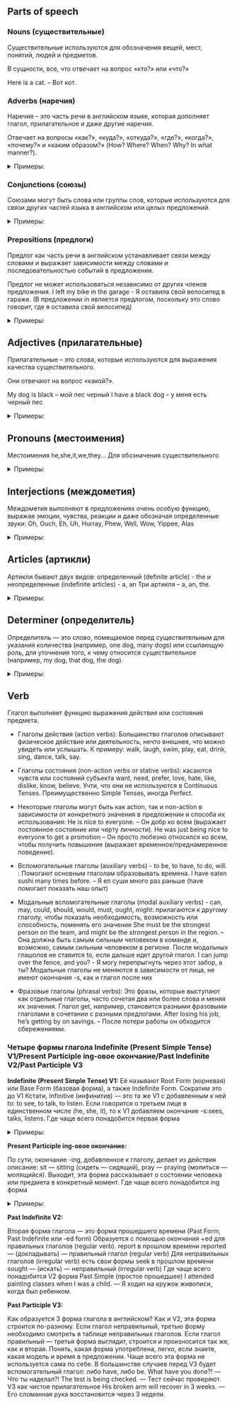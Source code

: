 ## Parts of speech


### Nouns (существительные)	

Существительные используются для обозначения вещей, мест, понятий, людей и предметов.

В сущности, все, что отвечает на вопрос «кто?» или «что?»

Here is a cat. – Вот кот.


### Adverbs (наречия)

Наречие – это часть речи в английском языке, которая дополняет глагол, прилагательное и даже другие наречия.

Отвечает на вопросы «как?», «куда?», «откуда?», «где?», «когда?», «почему?» и «каким образом?» (How? Where? When? Why? In what manner?).

<details>
<summary>Примеры:</summary>
    I entered the room quietly – Я тихо вошел в комнату

    - Времени (time adverbs) - now, then, today, tomorrow, tonight, yesterday, etc.:
    Говорят нам о том, когда именно что-то происходит
    I’d prefer to leave early. – Я предпочел бы уйти раньше.

    - Места (place adverbs) - behind, below, downward, everywhere, forward, etc.:
    Указывают на то, где именно что-то происходит или где что-то находится
    There was somebody standing nearby. – Рядом кто-то стоял.

    - Способа действия (manner adverbs):
    Такие наречия часто образуются от прилагательных с добавлением -ly: slowly, quickly, sadly, softly, etc.
    Рассказывают, как именно что-то происходит или делается.
    She spoke very loudly. We could all hear what she was saying. – Она говорила очень громко. Мы все слышали, что она сказала.

    - Степени (degree adverbs) - really, too, very, strongly, highly, incredibly, etc. :
    Выражают степени качеств, свойств, состояний, условий и отношений
    She was quite surprised they came. – Она была очень удивлена, что они пришли.

    - Частоты (frequency adverbs) - often, seldom, rarely, every now and then, hardly ever, sometimes, etc.:
    Употребляются в предложении для предоставления информации о периодичности
    Nick always plays tennis in the evening. – Ник всегда играет в теннис вечером.

    - Уверенности (adverbs of certainty) - definitely, probably maybe, certainly undoubtedly, clearly, etc.:
    Описывают, насколько мы уверены в чем-то
    Undoubtedly, he is the best player of all time. – Несомненно, он самый лучший игрок всех времен.

    - Связующие (linking adverbs) - then, however, etc.:
    Указывают на связь между двумя пунктами или предложениями (например, последовательность во времени, причина и следствие, контраст)
    We talked until the early hours and consequently I overslept the next morning – Мы разговаривали до раннего утра, и
    поэтому на следующее утро я проспал (результатом поздней ночи является то, что я заснул на следующее утро).
</details>

 
### Conjunctions (союзы)


Союзами могут быть слова или группы слов, которые используются для связи других частей языка в английском или целых предложений.

<details>
<summary>Примеры:</summary>

- Сочинительные союзы (coordinating conjunctions) - for, and, nor, but, or, yet, so:

Для связи элементов, которые грамматически равноправны: двух слов, двух словосочетаний или двух независимых предложений.


She usually studies in the library or at a cafe. – Обычно она занимается в библиотеке или кафе.

- Подчинительные союзы (subordinating conjunctions) - because, if, although, since, until, while:
Подчинительный союз используется для ввода зависимого, то есть подчинительного предложения.

I went to school without eating breakfast because I woke up late this morning. – Я пошел в школу, не позавтракав, потому что сегодня утром проснулся поздно.

- Парные союзы (correlative conjunctions) - either … or, neither … nor, not only … but also, both … and:
Такие союзы всегда идут в паре и используются для объединения грамматически равноправных элементов в предложении.
She planned to collect data by either using an online survey or conducting phone interviews. –
Она планировала собрать данные либо с помощью онлайн-опроса, либо через проведение телефонных интервью.
</details>


### Prepositions (предлоги)

Предлог как часть речи в английском устанавливает связи между словами и выражает зависимости между словами и последовательностью событий в предложении.

Предлог не может использоваться независимо от других членов предложения.
I left my bike in the garage - Я оставила свой велосипед в гараже. (В предложении in
является предлогом, поскольку это слово говорит, где я оставила свой велосипед)

<details>
<summary>Примеры:</summary>
- Предлоги времени (prepositions of time) - on, at, in, from, to, for, since, ago, before, till/until, by, etc.:
Показывают, когда что-нибудь происходит
We will meet on Friday. – Мы встретимся в пятницу.

- Предлоги места (prepositions of place) - beside, between, from, in front of, under, within, etc.:
Указывают на место или положение чего-либо
He was waiting in front of the office. – Он ждал перед офисом.

- Предлоги направления (prepositions of direction) - to, toward, etc. :
Используются для обозначения направления, в котором что-то двигается
When did Sylvia return from London? – Когда Сильвия вернулась из Лондона?

- Предлоги пространственного отношения (prepositions of spatial relationship) - across, against, among, etc.:
Обозначают движение объекта от источника к источнику

We spent the evening walking around the lake. – Мы провели вечер, ходя вокруг озера.

- фразы с предлогами (prepositional phrase) - for a change, at once, with the help of, etc.:
сочетание предлога и существительного

The medicines you asked for are out of stock. – Лекарств, о которых вы спрашивали, нет в наличии.
</details>


## Adjectives (прилагательные)


Прилагательные – это слова, которые используются для выражения качества существительного.

Они отвечают на вопрос «какой?».

My dog is black – мой пес черный
I have a black dog – у меня есть черный пес

<details>
<summary>Примеры:</summary>
- Качественные прилагательные (qualitative adjectives) имеют степени сравнения:
Positive Forms (положительная), Comparative Forms(сравнительная) and Superlative Forms(превосходная степень)
slow (медленный) -> slower (медленнее) -> slowest (самый медленный).
Описывают качественные характеристики существ: funny, dark, fair, silky, long.

- Количественные прилагательные (numeral adjectives)
Заменяют существительное, указывая на количество или численность.
Это может быть численное значение или порядковый номер, например:
much, first, one, small, few, some, any, whole, little, all, several, two, ten, twenty, seventh, etc.
I have sufficient money for shopping. – У меня достаточно денег на покупки.

- Притяжательные прилагательные (possessive adjectives)
чтобы обозначить владение чем-либо.
К примеру: my, your, his, her, their, its, whose, etc.
My mother is a doctor. – Моя мама врач.

- Вопросительные прилагательные(interrogative adjectives)
для замены существительного или местоимения путем постановки вопроса.
А именно: whose, what and which.
Whose superpowers would you most like to have? – Чьи сверхспособности вы хотели бы иметь больше всего?

- Указательные прилагательные(demonstrative adjectives)
для описания положения предмета в пространстве или времени.
This, that, these и those являются указательными прилагательными.
I remember that day like it was yesterday – Я помню тот день, как будто это было вчера

- Сложные прилагательные (compound adjectives)
Состоят из двух или более прилагательных, сочетающихся вместе.
curly-haired (кудрявый), dissent-minded (инакомыслящий), happy-go-lucky (беззаботный) и т.д.
We live in one of the highest-taxed states in the country. – Мы живем в одном из самых налогооблагаемых штатов страны.
</details>


## Pronouns (местоимения)


Местоимения he,she,it,we,they... Для обозначения существительного

<details>
<summary>Примеры:</summary>
- Личные (personal): I, you, we, they, he, she, it.
We looked for seashells at the beach. – Мы искали ракушки на пляже.

- Притяжательные (possessive): mine, yours, ours, theirs, his, hers, its.
The white car is mine. – Белая машина моя.

- Возвратные (reflexive): myself, yourself, yourselves, herself, himself, itself, themselves, ourselves.
He injured himself playing football. – Он тривмировал себя во время игры в футбол.

- Указательные (demonstrative): this, that, those, these.
This is a new computer. – Это новый компьютер.

- Вопросительные (interrogative): who, what, which, whose, whom.
What did he say to you? – Что он сказал тебе?

- Определительные (defining): every, all, each, everybody, everyone, both, either, other, another, anybody.
Everyone was shocked by the sudden announcement. – Все были в шоке от внезапного заявления.

- Неопределенные и отрицательные (indefinite and negative): some, any, no, none, one, many, much, little, few, neither, nobody, nothing, somebody, someone, something.
None of us knows the answer. – Никто из нас не знает ответа.

- Взаимные (reciprocal): each other, one another.
The members of the board congratulated one another on a successful quarter. – Члены правления поздравили друг друга с успешным кварталом.
</details>


## Interjections (междометия)

Междометия выполняют в предложениях очень особую функцию, выражая эмоции, чувства, реакции и даже обозначая определенные звуки: Oh, Ouch, Eh, Uh, Hurray, Phew, Well, Wow, Yippee, Alas

<details>
<summary>Примеры:</summary>
Yippee! Tomorrow is a holiday. - Ура! Завтра праздник.
Eh! I didn’t quite get it. Can you please repeat it? - Эээ! Я не совсем понял. Вы можете повторить это?
Wow! Your new bike is amazing. - Ого! Твой новый велосипед потрясающий.!
Well, what you just did was wonderful. - Что ж, то, что ты только что сделал, было великолепно.
Uh! I don’t think I want to be a part of this. - Ой! Я не думаю, что хочу быть частью этого.
Phew! That was an extremely long presentation. - Фух! Это была очень длинная презентация.
Ouch! You stepped on my toes. - Ой! Ты наступил мне на пальцы.
Hurray! We finally cleared the test. - Ура! Наконец-то мы сдали тест.
Hey! Look out for the car. - Эй! Следите за машиной.
Alas! That was so unfortunate. - К несчастью! Это было так досадно.
</details>


## Articles (артикли)

Артикли бывают двух видов: определенный (definite article) - the и неопределенные (indefinite articles) - a, an
Три артикля – a, an, the.

<details>
<summary>Примеры:</summary>
- Определенный артикль the
Используется для обозначения чего-либо конкретного, выделенного или уникального.
The также ставится перед существительными во множественном числе и для обозначения высшей степени сравнения.
Кроме того, его можно использовать перед сборными существительными, национальностями, музыкальными инструментами, учреждениями и титулами, названиями.

The Sun sets in the west. – Солнце садится на западе. (Солнце и запад – уникальны в своем роде)
I took a dog from a shelter. The dog turned out to be very kind. – Я взяла собаку из приюта. Пес оказался очень хорошим.
(перед вторым упоминанием о собаке ставим the, ведь речь идет о конкретной собаке)
Have you ever played the guitar? – Ты когда-нибудь играл на гитаре? (гитара – музыкальный инструмент)

- Неопределенные артикли a, an
Используются для обозначения предметов или лиц, которые упоминаются впервые и не являются уникальными.
Артикль an употребляется перед существительным в единственном числе, начинающимся с гласного звука.
Артикль a – перед существительным в единственном числе, начинающимся с согласного звука.

My father is a doctor. – Мой отец врач. (первое упоминание
о профессии, к тому же папа – не единственный врач в мире)
I have always dreamed of a small house. – Я всегда мечтала о маленьком доме.
(подразумевается просто воображаемый дом, а не какой-то конкретный)
</details>


## Determiner (определитель)

Определитель — это слово, помещаемое перед существительным для указания количества (например, one dog, many dogs)
или ссылающую роль, для уточнения того, к чему относится существительное (например, my dog, that dog, the dog).

<details>
<summary>Примеры:</summary>
Все определители могут быть классифицированы как один из следующих:
- Article (a/an, the)
Where’s the newspaper? - Где газета? (ссылающийся)
It’s on the sofa. - Она на диване.
Have you seen my MP3 player anywhere?. - Ты где-нибудь видел мой MP3-плеер? (ссылающийся)
Yes. It’s on the kitchen table. -Да. Он на кухонном столе.

- Указательное местоимение this, that, these, those

- Притяжательный падеж my, your, his, her, its, our, their

- many, much, more, most, some
Five people were arrested during an anti-war demonstration in London today. - Пять человек были арестованы сегодня во время антивоенной демонстрации в Лондоне. (количество) There are some letters here for you. - Здесь для вас несколько писем. (количество)
</details>

## Verb

Глагол выполняет функцию выражения действия или состояния предмета.


- Глаголы действия (action verbs):
Большинство глаголов описывают физическое действие или деятельность, нечто внешнее, что можно увидеть или услышать.
К примеру: walk, laugh, swim, play, eat, drink, sing, dance, talk, say.

- Глаголы состояния (non-action verbs or stative verbs): касаются чувств или состояний субъекта
want, need, prefer, love, hate, like, dislike, know, believe.
Учти, что они не используются в Continuous Tenses. Преимущественно Simple Tenses, иногда Perfect.

- Некоторые глаголы могут быть как action, так и non-action в зависимости от конкретного значения в предложении и способа их использования:
He is nice to everyone. – Он добр ко всем (выражает постоянное состояние или черту личности).
He was just being nice to everyone to get a promotion – Он просто любезно относился ко всем, чтобы
получить повышение (выражает временное/преднамеренное поведение).

- Вспомогательные глаголы (auxiliary verbs) - to be, to have, to do, will. :
Помогают основным глаголам образовывать времена.
I have eaten sushi many times before. – Я ел суши много раз раньше (have помогает показать наш опыт)

- Модальные вспомогательные глаголы (modal auxiliary verbs) - can, may, could, should, would, must, ought, might:
прилагаются к другому глаголу, чтобы показать необходимость, возможность или способность, поменять его значение
She must be the strongest person on the team, and might be the strongest person in the region. –
Она должна быть самым сильным человеком в команде и, возможно, самым сильным человеком в регионе.
После модальных глашолов не ставится to, если дальше идет другой глагол.
I can jump over the fence, and you? - Я могу перепрыгнуть через этот забор, а ты?
Модальные глаголы не меняются в зависимости от лица, не имеют окончания -s, как и глагол после них

- Фразовые глаголы (phrasal verbs):
Это фразы, которые выступают как отдельные глаголы, часто сочетая два или более слова и меняя их значения.
Глагол get, например, становится разными фразовыми глаголами в сочетании с разными предлогами.
After losing his job, he’s getting by on savings. – После потери работы он обходится сбережениями.


### Четыре формы глагола Indefinite (Present Simple Tense) V1/Present Participle ing-овое окончание/Past Indefinite V2/Past Participle V3

**Indefinite (Present Simple Tense) V1:**
Её называют Root Form (корневая) или Base Form (базовая форма), а также Indefinite Form. Сократим это до V1
Кстати, Infinitive (инфинитив) — это та же V1 с добавленным к ней to: to see, to talk, to listen.
Если говорится о третьем лице в единственном числе (he, she, it), то к V1 добавляем окончание -s:sees, talks, listens.
Где чаще всего понадобится первая форма

<details>
<summary>Примеры:</summary>
- Present Simple (Простое настоящее время):
I walk downtown every Monday. – Я гуляю в центре каждый понедельник.

- После других глаголов:
Когда два глагола взаимосвязаны смыслом (хочу спать, начинаю есть, пытаюсь больше ходить), второй глагол используется в Infinitive, то есть to + root form:
He tries to be a good father. – Он пытается быть хорошим отцом.
We wanted to see him off, but he refused. – Мы хотели его провести, но он отказался.
I will have to come there again. – Мне придется прийти туда снова.

- Принеси-подай:
Это называется Imperative Mood.
Buy some milk at the shop. – Купи немного молока в магазине.
Bring me that money, Jackie. – Принеси мне те деньги, Джеки.
Cover me! – Прикрой меня!
Watch out! – Берегись!

- Построение других времен:
Base Form используется для построения вопросов и отрицаний прошедшего времени, для образования будущего времени (will + v1):
Did you do the task? – Ты сделал задание?
I didn’t recognize him. – Я его не узнал.
Yeah, I will come for sure. – Да, точно приеду
</details>

**Present Participle ing-овое окончание:**

По сути, окончание -ing, добавленное к глаголу, делает из действия описание: sit — sitting (сидеть — сидящий), pray — praying (молиться — молящийся).
Выходит, эта форма рассказывает о состоянии человека или предмета в конкретный момент. Где чаще всего понадобится ing форма

<details>
<summary>Примеры:</summary>
- Времена Continuous:
Continuous — «продолжительный». Времена этой группы говорят о том, что человек в середине процесса.
Present Continious (настоящее продолжительное): действие совершается прямо сейчас; в данный период времени что-то происходит, но ожидается, что это изменится
I am making a report. – Я делаю отчет.
Past Continiuos (прошедшее продолжительное). Действие происходило в определенный момент или период в прошлом и уже завершилось
I was already sleeping at 11 PM and I couldn’t hear the ringtone. – Я уже спал в 11 вечера и не слышал звонок.
Future Continuous (будущее продолжительное). Человек в известном будущем (определенный момент или целый период) будет в середине процесса.
Will we be waiting for you the whole day? – Мы целый день тебя ждать будем?
Есть ряд слов, которые не ставятся в форму -ing в продолжительных временах. По большей части, это глаголы, которые говорят о чувствах (эмоциональных и физических), формах мышления, состояниях.
Самые употребляемые из них: like ((мне) нравится), love (любить), prefer (предпочитать), want (хотеть), feel (чувствовать), smell (пахнуть), see (видеть), taste (быть на вкус), hear (слышать), agree (соглашаться), mean (иметь в виду, значить), promise (обещать), understand (понимать), believe (верить), remember (помнить), know (знать), need (нуждаться, нужно), think (в значении считать, верить, иметь мнение).

- Описание:
Present Participle можно использовать как прилагательное, то есть описывать людей или предметы с помощью этой формы.
I saw a crying girl – Я увидел плачущую девушку

- Я видел, как…:
I saw Mike walking his dog yesterday. – Я видел, как Майк выгуливал собаку вчера.

- Gerund:
Комбинация глагола и -ing также может создать из действия существительное и меняет вопрос к этому слову с что делать на что.
Это называется Gerund (герундий), его путают с Present Participle (который по природе как прилагательное).
run — running (бегать — бег), wash up — washing up (мыть посуду — мытье посуды)
Acting is better than thinking. — Действовать лучше, чем раздумывать.
I adore having parties! — Обожаю устраивать вечеринки!
</details>


**Past Indefinite V2:**

Вторая форма глагола — это форма прошедшего времени (Past Form, Past Indefinite или -ed form)
Образуется с помощью окончания +ed для правильных глаголов (regular verb).
report в прошлом времени reported — (докладывать) — правильный глагол (regular verb)
Для неправильных глаголов (irregular verb) есть свои формы seek в прошлом времени sought — (искать) — неправильный (irregular verb)
Где чаще всего понадобится V2 форма
Past Simple (простое прошедшее)
I attended painting classes when I was a child. — Я ходил на кружок живописи, когда был ребенком.


**Past Participle V3:**

Как образуется 3 форма глагола в английском? Как и V2, эта форма строится по-разному.
Если глагол неправильный, третью форму необходимо смотреть в таблице неправильных глаголов.
Если глагол правильный — третья форма выглядит, строится и произносится так же, как и вторая.
Понять, какая форма употреблена, легко, если знаете, какая модель и время в предложении.
Чаще всего эта форма не используется сама по себе. В большинстве случаев перед V3 будет вспомогательный глагол: либо have, либо be.
What have you done?! — Что ты наделал?!
The test is being checked. — Тест сейчас проверяют.
V3 как чистое прилагательное
His broken arm will recover in 3 weeks. — Его сломанная рука восстановится через 3 недели.























